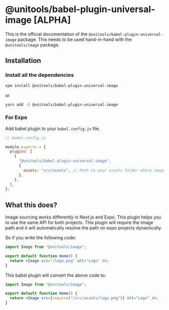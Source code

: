 # @unitools/babel-plugin-universal-image [ALPHA]

This is the official documentation of the `@unitools/babel-plugin-universal-image` package. This needs to be used hand-in-hand with the `@unitools/image` package.

## Installation

### Install all the dependencies

```bash
npm install @unitools/babel-plugin-universal-image
```

or

```bash
yarn add -D @unitools/babel-plugin-universal-image
```

### For Expo

Add babel plugin to your `babel.config.js` file.

```js
// babel.config.js

module.exports = {
  plugins: [
    [
      "@unitools/babel-plugin-universal-image",
      {
        assets: "src/assets", // Path to your assets folder where images are stored
      },
    ],
  ],
};
```

## What this does?

Image sourcing works differently in Next.js and Expo. This plugin helps you to use the same API for both projects. This plugin will require the image path and it will automatically resolve the path on expo projects dynamically.

So if you write the following code:

```jsx
import Image from "@unitools/image";

export default function Home() {
  return <Image src="/logo.png" alt="Logo" />;
}
```

This babel plugin will convert the above code to:

```jsx
import Image from "@unitools/image";

export default function Home() {
  return <Image src={require("/src/assets/logo.png")} alt="Logo" />;
}
```
